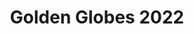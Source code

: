 ---
title: "Golden Globes 2022"
layout: nominees
show: goldenglobes
year: '2022'
showname: Golden Globes
permalink: /goldenglobes/2022/nominees/
---